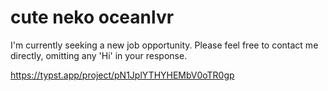 # cute neko oceanlvr

I'm currently seeking a new job opportunity. Please feel free to contact me directly, omitting any 'Hi' in your response.

https://typst.app/project/pN1JplYTHYHEMbV0oTR0gp
